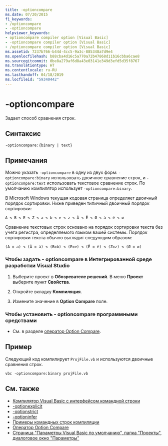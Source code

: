 ```yaml
---
title: -optioncompare
ms.date: 07/20/2015
f1_keywords:
- /optioncompare
- -optioncompare
helpviewer_keywords:
- optioncompare compiler option [Visual Basic]
- -optioncompare compiler option [Visual Basic]
- /optioncompare compiler option [Visual Basic]
ms.assetid: 7237b766-b44d-4cc5-9a3c-885348a7d9e4
ms.openlocfilehash: b88cba4d16c5a770a72b47868d11b16cbba6cae8
ms.sourcegitcommit: 0be8a279af6d8a43e03141e349d3efd5d35f8767
ms.translationtype: HT
ms.contentlocale: ru-RU
ms.lasthandoff: 04/18/2019
ms.locfileid: "59340442"
---
```

# <a name="-optioncompare"></a>-optioncompare
Задает способ сравнения строк.  
  
## <a name="syntax"></a>Синтаксис  
  
```  
-optioncompare:{binary | text}  
```  
  
## <a name="remarks"></a>Примечания  
 Можно указать `-optioncompare` в одну из двух форм: `-optioncompare:binary` использовать двоичное сравнение строк, и `-optioncompare:text` использовать текстовое сравнение строк. По умолчанию компилятор использует `-optioncompare:binary`.  
  
 В Microsoft Windows текущая кодовая страница определяет двоичный порядок сортировки. Ниже приведен типичный двоичный порядок сортировки:  
  
 `A < B < E < Z < a < b < e < z < À < Ê < Ø < à < ê < ø`  
  
 Сравнение текстовых строк основано на порядок сортировки текста без учета регистра, определяемого языком вашей системы. Порядок сортировки текста обычно выглядит следующим образом:  
  
 `(A = a) < (À = à) < (B=b) < (E=e) < (Ê = ê) < (Z=z) < (Ø = ø)`  
  
### <a name="to-set--optioncompare-in-the-visual-studio-ide"></a>Чтобы задать - optioncompare в Интегрированной среде разработки Visual Studio  
  
1. Выберите проект в **Обозревателе решений**. В меню **Проект** выберите пункт **Свойства**.   
  
2. Откройте вкладку **Компиляция**.  
  
3. Измените значение в **Option Compare** поле.  
  
### <a name="to-set--optioncompare-programmatically"></a>Чтобы установить - optioncompare программными средствами  
  
-   См. в разделе [оператор Option Compare](../../../visual-basic/language-reference/statements/option-compare-statement.md).  
  
## <a name="example"></a>Пример  
 Следующий код компилирует `ProjFile.vb` и используются двоичные сравнения строк.  
  
```console
vbc -optioncompare:binary projFile.vb  
```  
  
## <a name="see-also"></a>См. также

- [Компилятор Visual Basic с интерфейсом командной строки](../../../visual-basic/reference/command-line-compiler/index.md)
- [-optionexplicit](../../../visual-basic/reference/command-line-compiler/optionexplicit.md)
- [-optionstrict](../../../visual-basic/reference/command-line-compiler/optionstrict.md)
- [-optioninfer](../../../visual-basic/reference/command-line-compiler/optioninfer.md)
- [Примеры командных строк компиляции](../../../visual-basic/reference/command-line-compiler/sample-compilation-command-lines.md)
- [Оператор Option Compare](../../../visual-basic/language-reference/statements/option-compare-statement.md)
- [Страница "Параметры Visual Basic по умолчанию", папка "Проекты", диалоговое окно "Параметры"](/visualstudio/ide/reference/visual-basic-defaults-projects-options-dialog-box)
